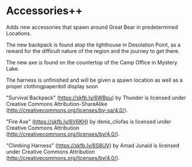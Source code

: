 # Accessories++
Adds new accessories that spawn around Great Bear in predetermined Locations.

The new backpack is found atop the lighthouse in Desolation Point, as a reward for the difficult nature of the region and the journey to get there.

The new axe is found on the countertop of the Camp Office in Mystery Lake.

The harness is unfinished and will be given a spawn location as well as a proper clothingpaperdoll display soon

"Survival Backpack" (https://skfb.ly/6WBpu) by Thunder is licensed under Creative Commons Attribution-ShareAlike (http://creativecommons.org/licenses/by-sa/4.0/).

"Fire Axe" (https://skfb.ly/6V6KH) by denis_cliofas is licensed under Creative Commons Attribution (http://creativecommons.org/licenses/by/4.0/).

"Climbing Harness" (https://skfb.ly/6S8UV) by Amad Junaid is licensed under Creative Commons Attribution (http://creativecommons.org/licenses/by/4.0/).
